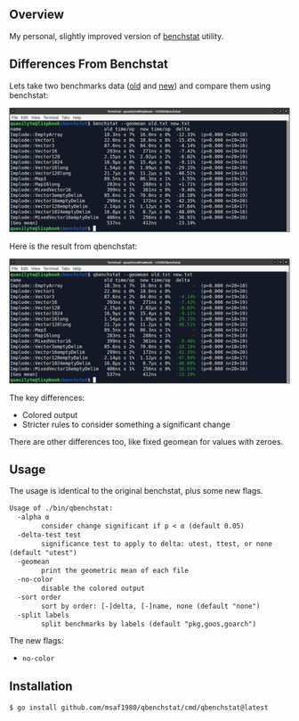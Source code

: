 ## Overview

My personal, slightly improved version of [benchstat](https://pkg.go.dev/golang.org/x/perf/cmd/benchstat) utility.

## Differences From Benchstat

Lets take two benchmarks data ([old](https://gist.github.com/quasilyte/809f7093de7d60161af150c2a2d3c438) and [new](https://gist.github.com/quasilyte/ee37f1f6dbad06c00deb8bba6dce1a9f)) and compare them using benchstat:

![](_docs/benchstat_old.png)

Here is the result from qbenchstat:

![](_docs/benchstat_new.png)

The key differences:

* Colored output
* Stricter rules to consider something a significant change

There are other differences too, like fixed geomean for values with zeroes.

## Usage

The usage is identical to the original benchstat, plus some new flags.

```
Usage of ./bin/qbenchstat:
  -alpha α
    	consider change significant if p < α (default 0.05)
  -delta-test test
    	significance test to apply to delta: utest, ttest, or none (default "utest")
  -geomean
    	print the geometric mean of each file
  -no-color
    	disable the colored output
  -sort order
    	sort by order: [-]delta, [-]name, none (default "none")
  -split labels
    	split benchmarks by labels (default "pkg,goos,goarch")
```

The new flags:

* `no-color`

## Installation

```bash
$ go install github.com/msaf1980/qbenchstat/cmd/qbenchstat@latest
```
